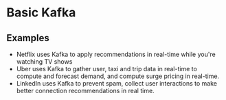 # Basic Kafka
## Examples
- Netflix uses Kafka to apply recommendations in real-time while you're watching TV shows
- Uber uses Kafka to gather user, taxi and trip data in real-time to compute and forecast demand, and compute surge pricing in real-time.
- LinkedIn uses Kafka to prevent spam, collect user interactions to make better connection recommendations in real time.
